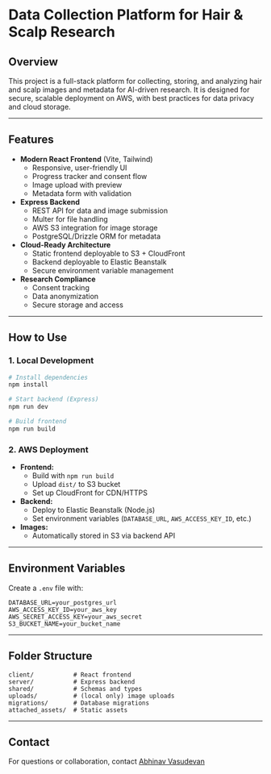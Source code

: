 # Data Collection Platform for Hair & Scalp Research

## Overview

This project is a full-stack platform for collecting, storing, and analyzing hair and scalp images and metadata for AI-driven research. It is designed for secure, scalable deployment on AWS, with best practices for data privacy and cloud storage.

---

## Features

- **Modern React Frontend** (Vite, Tailwind)
  - Responsive, user-friendly UI
  - Progress tracker and consent flow
  - Image upload with preview
  - Metadata form with validation
- **Express Backend**
  - REST API for data and image submission
  - Multer for file handling
  - AWS S3 integration for image storage
  - PostgreSQL/Drizzle ORM for metadata
- **Cloud-Ready Architecture**
  - Static frontend deployable to S3 + CloudFront
  - Backend deployable to Elastic Beanstalk
  - Secure environment variable management
- **Research Compliance**
  - Consent tracking
  - Data anonymization
  - Secure storage and access

---

## How to Use

### 1. Local Development

```bash
# Install dependencies
npm install

# Start backend (Express)
npm run dev

# Build frontend
npm run build
```

### 2. AWS Deployment

- **Frontend:**
  - Build with `npm run build`
  - Upload `dist/` to S3 bucket
  - Set up CloudFront for CDN/HTTPS
- **Backend:**
  - Deploy to Elastic Beanstalk (Node.js)
  - Set environment variables (`DATABASE_URL`, `AWS_ACCESS_KEY_ID`, etc.)
- **Images:**
  - Automatically stored in S3 via backend API

---

## Environment Variables

Create a `.env` file with:
```
DATABASE_URL=your_postgres_url
AWS_ACCESS_KEY_ID=your_aws_key
AWS_SECRET_ACCESS_KEY=your_aws_secret
S3_BUCKET_NAME=your_bucket_name
```

---

## Folder Structure

```
client/           # React frontend
server/           # Express backend
shared/           # Schemas and types
uploads/          # (local only) image uploads
migrations/       # Database migrations
attached_assets/  # Static assets
```

---
## Contact

For questions or collaboration, contact [Abhinav Vasudevan](mailto:abhinav.vasudevan5@gmail.com)
